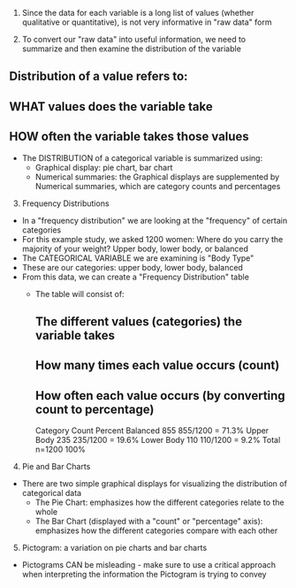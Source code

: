 <!-- Examining Distributions - Exploratory Data Analysis (EDA) --> 

1. Since the data for each variable is a long list of values (whether qualitative or quantitative), is not very informative in "raw data" form 

2. To convert our "raw data" into useful information, we need to summarize and then examine the distribution of the variable
  ## Distribution of a value refers to:
   ## WHAT values does the variable take 
   ## HOW often the variable takes those values 
  - The DISTRIBUTION of a categorical variable is summarized using:
    - Graphical display: pie chart, bar chart
    - Numerical summaries: the Graphical displays are supplemented by Numerical summaries, which are category counts and percentages 
    
3. Frequency Distributions 
  - In a "frequency distribution" we are looking at the "frequency" of certain categories 
  - For this example study, we asked 1200 women: Where do you carry the majority of your weight? Upper body, lower body, or balanced
  - The CATEGORICAL VARIABLE we are examining is "Body Type" 
  - These are our categories: upper body, lower body, balanced
  - From this data, we can create a "Frequency Distribution" table 
    - The table will consist of: 
      ## The different values (categories) the variable takes 
      ## How many times each value occurs (count)
      ## How often each value occurs (by converting count to percentage)
      
        Category	       Count	      Percent
        Balanced	        855	          855/1200 = 71.3%
        Upper Body	        235	          235/1200 = 19.6%
        Lower Body	        110	          110/1200 = 9.2%
        Total	           n=1200	       100%
        
4. Pie and Bar Charts 
  - There are two simple graphical displays for visualizing the distribution of categorical data 
    - The Pie Chart: emphasizes how the different categories relate to the whole
    - The Bar Chart (displayed with a "count" or "percentage" axis): emphasizes how the different categories compare with each other 
    
5. Pictogram: a variation on pie charts and bar charts 
  - Pictograms CAN be misleading - make sure to use a critical approach when interpreting the information the Pictogram is trying to convey 
  
  
  
  
  
  
  
  
  
  
  
  